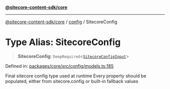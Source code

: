 [**@sitecore-content-sdk/core**](../../README.md)

***

[@sitecore-content-sdk/core](../../README.md) / [config](../README.md) / SitecoreConfig

# Type Alias: SitecoreConfig

> **SitecoreConfig**: `DeepRequired`\<[`SitecoreConfigInput`](SitecoreConfigInput.md)\>

Defined in: [packages/core/src/config/models.ts:185](https://github.com/Sitecore/xmc-jss-dev/blob/d07a33c8b422ee631653078fdc40402026b03dec/packages/core/src/config/models.ts#L185)

Final sitecore config type used at runtime
Every property should be populated, either from sitecore.config or built-in fallback values
